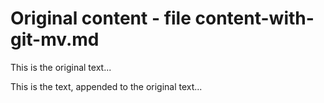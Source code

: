 # Original content - file content-with-git-mv.md

This is the original text...

This is the text, appended to the original text...

